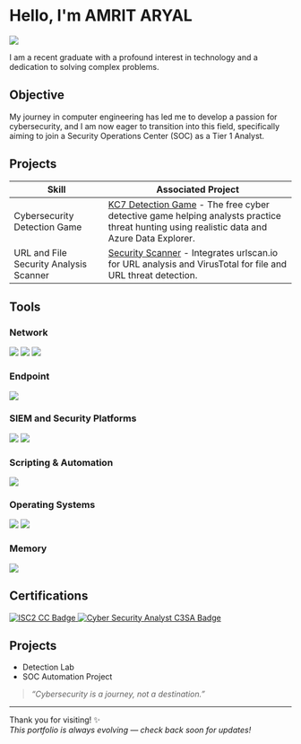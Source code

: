 

<!--
**november14th/november14th** is a ✨ _special_ ✨ repository because its `README.md` (this file) appears on your GitHub profile.

Here are some ideas to get you started:

- 🔭 I’m currently working on ...
- 🌱 I’m currently learning ...
- 👯 I’m looking to collaborate on ...
- 🤔 I’m looking for help with ...
- 💬 Ask me about ...
- 📫 How to reach me: ...
- 😄 Pronouns: ...
- ⚡ Fun fact: ...
-->

# Hello, I'm AMRIT ARYAL
<a href="https://www.linkedin.com/in/amrit-aryal-14b8b9183/"><img src="https://img.shields.io/badge/-LinkedIn-0072b1?&style=for-the-badge&logo=linkedin&logoColor=white" /></a>

I am a recent graduate with a profound interest in technology and a dedication to solving complex problems.

## Objective

My journey in computer engineering has led me to develop a passion for cybersecurity, and I am now eager to transition into this field, specifically aiming to join a Security Operations Center (SOC) as a Tier 1 Analyst.

## Projects

| Skill                                         | Associated Project                                                                                                                   |
|-----------------------------------------------|------------------------------------------------------------------------------------------------------------------------------------|
| Cybersecurity Detection Game                   | [KC7 Detection Game](https://github.com/november14th/KC7) - The free cyber detective game helping analysts practice threat hunting using realistic data and Azure Data Explorer.     |
| URL and File Security Analysis Scanner        | [Security Scanner](https://github.com/november14th/Security-Scanner) - Integrates urlscan.io for URL analysis and VirusTotal for file and URL threat detection. |



## Tools

### Network
<div>
    <img src="https://img.shields.io/badge/-Wireshark-1679A7?&style=for-the-badge&logo=Wireshark&logoColor=white" />
    <img src="https://img.shields.io/badge/-Palo_Alto_Firewall-F1BC26?&style=for-the-badge&logo=PaloAltoNetworks&logoColor=white" />
    <img src="https://img.shields.io/badge/-NetworkMiner-4C6C8B?&style=for-the-badge&logoColor=white" />
</div>

### Endpoint
<div>
    <img src="https://img.shields.io/badge/-CrowdStrike-FB0B12?&style=for-the-badge&logo=CrowdStrike&logoColor=white" />
</div>

### SIEM and Security Platforms
<div>
    <img src="https://img.shields.io/badge/-LogPoint-006392?&style=for-the-badge&logo=LogPoint&logoColor=white" />
    <img src="https://img.shields.io/badge/-Elastic_ELK-005571?&style=for-the-badge&logo=Elastic&logoColor=white" />
</div>

### Scripting & Automation
<div>
    <img src="https://img.shields.io/badge/-Python-3776AB?&style=for-the-badge&logo=Python&logoColor=white" />
</div>

### Operating Systems
<div>
    <img src="https://img.shields.io/badge/-Windows-0078D6?&style=for-the-badge&logo=Windows&logoColor=white" />
    <img src="https://img.shields.io/badge/-Linux-FCC624?&style=for-the-badge&logo=Linux&logoColor=black" />
</div>

### Memory
<div>
      <img src="https://img.shields.io/badge/-Volatility-4B0082?&style=for-the-badge&logoColor=white" />

</div>




## Certifications

<div>
  <a href="https://www.credly.com/badges/0bbeda89-1e4b-4c56-a3f7-4a3d2942d9ea/" target="_blank" rel="noopener noreferrer">
    <img src="https://img.shields.io/badge/-ISC2%20CC-007ACC?style=for-the-badge&logo=ISC2&logoColor=white" alt="ISC2 CC Badge"/>
  </a>
  <a href="https://app.kajabi.com/certificates/56800d97" target="_blank" rel="noopener noreferrer">
    <img src="https://img.shields.io/badge/-C3SA-CB3837?style=for-the-badge&logo=cybersecurity&logoColor=white" alt="Cyber Security Analyst C3SA Badge"/>
  </a>
</div>


## Projects
- Detection Lab
- SOC Automation Project











> _“Cybersecurity is a journey, not a destination.”_

---

Thank you for visiting! ✨  
*This portfolio is always evolving — check back soon for updates!*  
